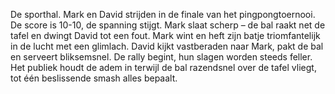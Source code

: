 De sporthal. Mark en David strijden in de finale van het pingpongtoernooi. De score is 10-10, de spanning stijgt. Mark slaat scherp – de bal raakt net de tafel en dwingt David tot een fout. Mark wint en heft zijn batje triomfantelijk in de lucht met een glimlach.
David kijkt vastberaden naar Mark, pakt de bal en serveert bliksemsnel. De rally begint, hun slagen worden steeds feller. Het publiek houdt de adem in terwijl de bal razendsnel over de tafel vliegt, tot één beslissende smash alles bepaalt.